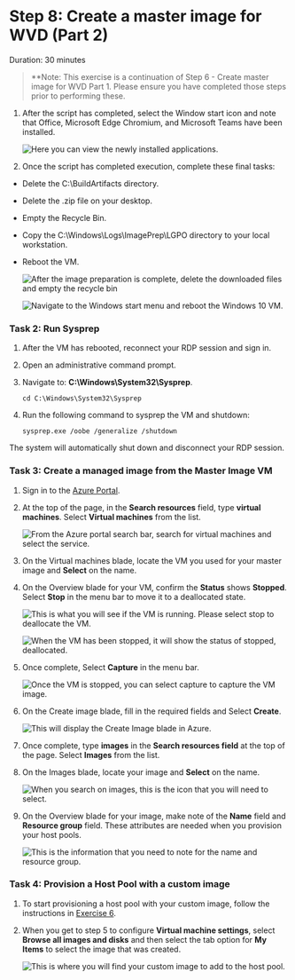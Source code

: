 # Step 8: Create a master image for WVD (Part 2)

Duration: 30 minutes

>**Note: This exercise is a continuation of Step 6 - Create  master image for WVD Part 1.  Please ensure you have completed those steps prior to performing these.


1. After the script has completed, select the Window start icon and note that Office, Microsoft Edge Chromium, and Microsoft Teams have been installed.

     ![Here you can view the newly installed applications.](images/newapplications.png)

2. Once the script has completed execution, complete these final tasks:

- Delete the C:\\BuildArtifacts directory.

- Delete the .zip file on your desktop.

- Empty the Recycle Bin.

- Copy the C:\\Windows\\Logs\\ImagePrep\\LGPO directory to your local workstation.

- Reboot the VM.

     ![After the image preparation is complete, delete the downloaded files and empty the recycle bin](images/deletescripts.png)

     ![Navigate to the Windows start menu and reboot the Windows 10 VM.](images/win10reboot.png)

### Task 2: Run Sysprep

1. After the VM has rebooted, reconnect your RDP session and sign in.

2. Open an administrative command prompt.

3. Navigate to: **C:\\Windows\\System32\\Sysprep**.

   ```
   cd C:\Windows\System32\Sysprep
   ```

4. Run the following command to sysprep the VM and shutdown:

   ```
   sysprep.exe /oobe /generalize /shutdown
   ```

The system will automatically shut down and disconnect your RDP session.

### Task 3: Create a managed image from the Master Image VM

1. Sign in to the [Azure Portal](https://portal.azure.com/).

2. At the top of the page, in the **Search resources** field, type **virtual machines**. Select **Virtual machines** from the list.

   ![From the Azure portal search bar, search for virtual machines and select the service.](images/searchvm.png "Search Virtual Machines")

3. On the Virtual machines blade, locate the VM you used for your master image and **Select** on the name.

4. On the Overview blade for your VM, confirm the **Status** shows **Stopped**. Select **Stop** in the menu bar to move it to a deallocated state.

   ![This is what you will see if the VM is running.  Please select stop to deallocate the VM.](images/vmrunning.png)

   ![When the VM has been stopped, it will show the status of stopped, deallocated.](images/vmstopped.png)

5. Once complete, Select **Capture** in the menu bar.

   ![Once the VM is stopped, you can select capture to capture the VM image.](images/vmcapture.png)

6. On the Create image blade, fill in the required fields and Select **Create**.

   ![This will display the Create Image blade in Azure.](images/w10VMImage.png "Create Image blade in Azure")

7. Once complete, type **images** in the **Search resources field** at the top of the page. Select **Images** from the list.

8. On the Images blade, locate your image and **Select** on the name.

   ![When you search on images, this is the icon that you will need to select.](images/findimage.png)

9. On the Overview blade for your image, make note of the **Name** field and **Resource group** field. These attributes are needed when you provision your host pools.

   ![This is the information that you need to note for the name and resource group.](images/newimage.png)

### Task 4: Provision a Host Pool with a custom image

1. To start provisioning a host pool with your custom image, follow the instructions in [Exercise 6](#exercise-6-create-a-host-pool-and-assign-pooled-remote-apps).

2. When you get to step 5 to configure **Virtual machine settings**, select **Browse all images and disks** and then select the tab option for **My Items** to select the image that was created.

   ![This is where you will find your custom image to add to the host pool.](images/hostpoolcustom.png)

